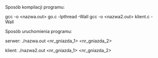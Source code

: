 Sposób kompilacji programu:

gcc -o <nazwa.out> go.c -lpthread -Wall
gcc -o <nazwa2.out> klient.c -Wall


Sposób uruchomienia programu:

serwer:
./nazwa.out <nr_gniazda_1> <nr_gniazda_2>
 
klient:
./nazwa2.out <nr_gniazda_1> <nr_gniazda_2> <adres ip serwera>
